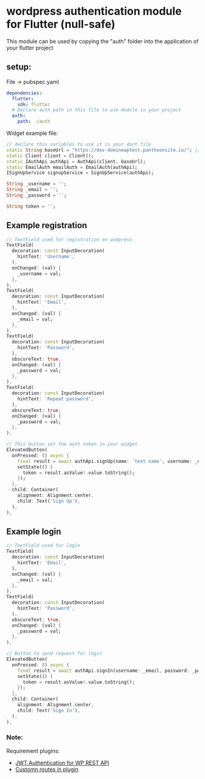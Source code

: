 # wordpress authentication module for Flutter (null-safe)
This module can be used by copying the "auth" folder into the application of your flutter project

## setup:
File -> pubspec.yaml 

```yaml
dependencies:
  flutter:
    sdk: flutter
  # Declare auth path in this file to use module in your project
  auth:
    path: ./auth
```


Widget example file:
```dart
// declare this variables to use it in your dart file
static String baseUrl = "https://dev-dominewptest.pantheonsite.io/"; // any wordpress url
static Client client = Client();
static IAuthApi authApi = AuthApi(client, baseUrl);
static EmailAuth emailAuth = EmailAuth(authApi);
ISignUpService signupService = SignUpService(authApi);

String _username = '';
String _email = '';
String _password = '';

String token = '';
```
  
## Example registration

```dart
// TextField used for registration on wodpress
TextField(
  decoration: const InputDecoration(
    hintText: 'Username',
  ),
  onChanged: (val) {
    _username = val;
  },
),
TextField(
  decoration: const InputDecoration(
    hintText: 'Email',
  ),
  onChanged: (val) {
    _email = val;
  },
),
TextField(
  decoration: const InputDecoration(
    hintText: 'Password',
  ),
  obscureText: true,
  onChanged: (val) {
    _password = val;
  },
),
TextField(
  decoration: const InputDecoration(
    hintText: 'Repeat password',
  ),
  obscureText: true,
  onChanged: (val) {
    _password = val;
  },
),

// This button set the auth token in your widget
ElevatedButton(
  onPressed: () async {
    final result = await authApi.signUp(name: 'test name', username: _username, email: _email, password: _password, repeatPassword: _password);
    setState(() {
      token = result.asValue!.value.toString();
    });
  },
  child: Container(
    alignment: Alignment.center,
    child: Text('Sign Up'),
  ),
),
```

## Example login

```dart
// TextField used for login
TextField(
  decoration: const InputDecoration(
    hintText: 'Email',
  ),
  onChanged: (val) {
    _email = val;
  },
),
TextField(
  decoration: const InputDecoration(
    hintText: 'Password',
  ),
  obscureText: true,
  onChanged: (val) {
    _password = val;
  },
),

// Button to send request for login
ElevatedButton(
  onPressed: () async {
    final result = await authApi.signIn(username: _email, password: _password);
    setState(() {
      token = result.asValue!.value.toString();
    });
  },
  child: Container(
    alignment: Alignment.center,
    child: Text('Sign In'),
  ),
),
```

### Note:
Requirement plugins:
- [JWT Authentication for WP REST API](https://wordpress.org/plugins/jwt-authentication-for-wp-rest-api/)
- [Customn routes in plugin](https://github.com/HMDCrew/REST-API-WP-Woo)
